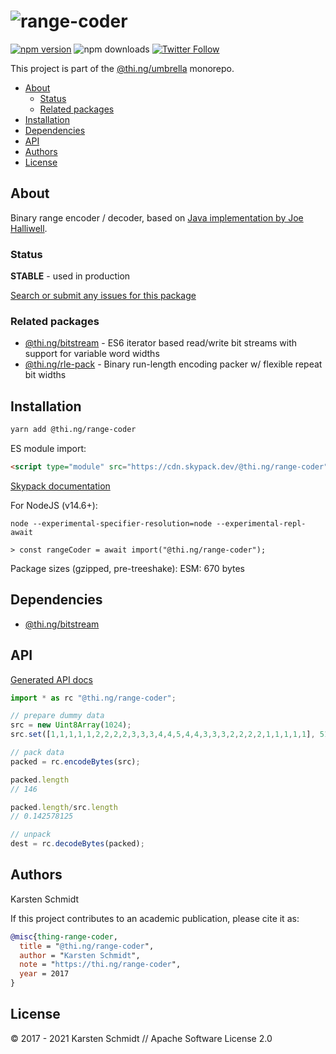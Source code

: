 <!-- This file is generated - DO NOT EDIT! -->

# ![range-coder](https://media.thi.ng/umbrella/banners/thing-range-coder.svg?c1c2b462)

[![npm version](https://img.shields.io/npm/v/@thi.ng/range-coder.svg)](https://www.npmjs.com/package/@thi.ng/range-coder)
![npm downloads](https://img.shields.io/npm/dm/@thi.ng/range-coder.svg)
[![Twitter Follow](https://img.shields.io/twitter/follow/thing_umbrella.svg?style=flat-square&label=twitter)](https://twitter.com/thing_umbrella)

This project is part of the
[@thi.ng/umbrella](https://github.com/thi-ng/umbrella/) monorepo.

- [About](#about)
  - [Status](#status)
  - [Related packages](#related-packages)
- [Installation](#installation)
- [Dependencies](#dependencies)
- [API](#api)
- [Authors](#authors)
- [License](#license)

## About

Binary range encoder / decoder, based on [Java implementation
by Joe Halliwell](https://www.winterwell.com/software/compressor.php).

### Status

**STABLE** - used in production

[Search or submit any issues for this package](https://github.com/thi-ng/umbrella/issues?q=%5Brange-coder%5D+in%3Atitle)

### Related packages

- [@thi.ng/bitstream](https://github.com/thi-ng/umbrella/tree/develop/packages/bitstream) - ES6 iterator based read/write bit streams with support for variable word widths
- [@thi.ng/rle-pack](https://github.com/thi-ng/umbrella/tree/develop/packages/rle-pack) - Binary run-length encoding packer w/ flexible repeat bit widths

## Installation

```bash
yarn add @thi.ng/range-coder
```

ES module import:

```html
<script type="module" src="https://cdn.skypack.dev/@thi.ng/range-coder"></script>
```

[Skypack documentation](https://docs.skypack.dev/)

For NodeJS (v14.6+):

```text
node --experimental-specifier-resolution=node --experimental-repl-await

> const rangeCoder = await import("@thi.ng/range-coder");
```

Package sizes (gzipped, pre-treeshake): ESM: 670 bytes

## Dependencies

- [@thi.ng/bitstream](https://github.com/thi-ng/umbrella/tree/develop/packages/bitstream)

## API

[Generated API docs](https://docs.thi.ng/umbrella/range-coder/)

```ts
import * as rc "@thi.ng/range-coder";

// prepare dummy data
src = new Uint8Array(1024);
src.set([1,1,1,1,1,2,2,2,2,3,3,3,4,4,5,4,4,3,3,3,2,2,2,2,1,1,1,1,1], 512);

// pack data
packed = rc.encodeBytes(src);

packed.length
// 146

packed.length/src.length
// 0.142578125

// unpack
dest = rc.decodeBytes(packed);
```

## Authors

Karsten Schmidt

If this project contributes to an academic publication, please cite it as:

```bibtex
@misc{thing-range-coder,
  title = "@thi.ng/range-coder",
  author = "Karsten Schmidt",
  note = "https://thi.ng/range-coder",
  year = 2017
}
```

## License

&copy; 2017 - 2021 Karsten Schmidt // Apache Software License 2.0
